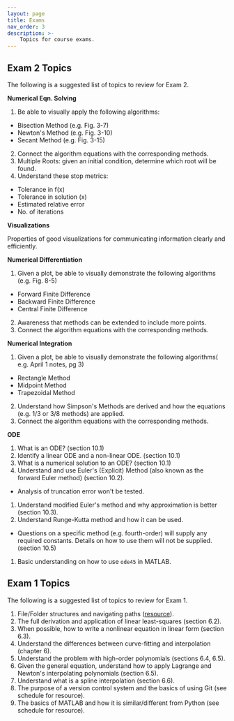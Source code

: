 ```yaml
---
layout: page
title: Exams
nav_order: 3
description: >-
    Topics for course exams.
---
```


## Exam 2 Topics 

The following is a suggested list of topics to review for Exam 2.

**Numerical Eqn. Solving**
1. Be able to visually apply the following algorithms:
  - Bisection Method (e.g. Fig. 3-7)
  - Newton's Method (e.g. Fig. 3-10)
  - Secant Method (e.g. Fig. 3-15)
2. Connect the algorithm equations with the corresponding methods.
3. Multiple Roots: given an initial condition, determine which root will be found.
4. Understand these stop metrics:
  - Tolerance in f(x)
  - Tolerance in solution (x)
  - Estimated relative error
  - No. of iterations

**Visualizations**

Properties of good visualizations for communicating information clearly and efficiently.

**Numerical Differentiation**
1. Given a plot, be able to visually demonstrate the following algorithms (e.g. Fig. 8-5)
  - Forward Finite Difference 
  - Backward Finite Difference
  - Central Finite Difference
2. Awareness that methods can be extended to include more points.
3. Connect the algorithm equations with the corresponding methods.

**Numerical Integration**
1. Given a plot, be able to visually demonstrate the following algorithms( e.g. April 1 notes, pg 3)
  - Rectangle Method
  - Midpoint Method
  - Trapezoidal Method
2. Understand how Simpson's Methods are derived and how the equations (e.g. 1/3 or 3/8 methods) are applied.
3. Connect the algorithm equations with the corresponding methods.

**ODE**
1. What is an ODE? (section 10.1)
1. Identify a linear ODE and a non-linear ODE. (section 10.1)
1. What is a numerical solution to an ODE? (section 10.1)
1. Understand and use Euler's (Explicit) Method (also known as the forward Euler method) (section 10.2).
  - Analysis of truncation error won't be tested.
1. Understand modified Euler's method and why approximation is better (section 10.3).
1. Understand Runge-Kutta method and how it can be used.
  - Questions on a specific method (e.g. fourth-order) will supply any required constants.  Details on how to use them will not be supplied. (section 10.5)
1. Basic understanding on how to use `ode45` in MATLAB.


## Exam 1 Topics
The following is a suggested list of topics to review for Exam 1.

1. File/Folder structures and navigating paths ([resource](https://swcarpentry.github.io/shell-novice/02-filedir.html)).
1. The full derivation and application of linear least-squares (section 6.2).
1. When possible, how to write a nonlinear equation in linear form (section 6.3).
1. Understand the differences between curve-fitting and interpolation (chapter 6).
1. Understand the problem with high-order polynomials (sections 6.4, 6.5).
1. Given the general equation, understand how to apply Lagrange and Newton's interpolating polynomials (section 6.5).
1. Understand what is a spline interpolation (section 6.6).
1. The purpose of a version control system and the basics of using Git (see schedule for resource).
1. The basics of MATLAB and how it is similar/different from Python (see schedule for resource).

